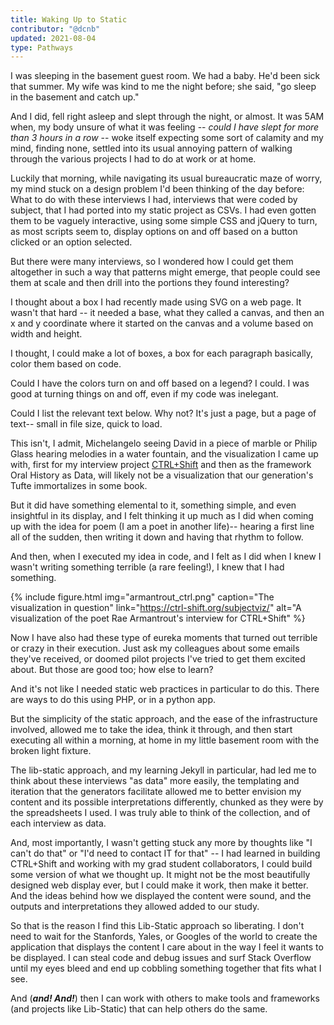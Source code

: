 ```yaml
---
title: Waking Up to Static
contributor: "@dcnb"
updated: 2021-08-04
type: Pathways
---
```


I was sleeping in the basement guest room. We had a baby. He'd been sick that summer. My wife was kind to me the night before; she said, "go sleep in the basement and catch up." 

And I did, fell right asleep and slept through the night, or almost. It was 5AM when, my body unsure of what it was feeling -- *could I have slept for more than 3 hours in a row* -- woke itself expecting some sort of calamity and my mind, finding none, settled into its usual annoying pattern of walking through the various projects I had to do at work or at home. 

Luckily that morning, while navigating its usual bureaucratic maze of worry, my mind stuck on a design problem I'd been thinking of the day before: What to do with these interviews I had, interviews that were coded by subject, that I had ported into my static project as CSVs. I had even gotten them to be vaguely interactive, using some simple CSS and jQuery to turn, as most scripts seem to, display options on and off based on a button clicked or an option selected. 

But there were many interviews, so I wondered how I could get them altogether in such a way that patterns might emerge, that people could see them at scale and then drill into the portions they found interesting? 

I thought about a box I had recently made using SVG on a web page. It wasn't that hard -- it needed a base, what they called a canvas, and then an x and y coordinate where it started on the canvas and a volume based on width and height. 

I thought, I could make a lot of boxes, a box for each paragraph basically, color them based on code. 

Could I have the colors turn on and off based on a legend? I could. I was good at turning things on and off, even if my code was inelegant. 

Could I list the relevant text below. Why not? It's just a page, but a page of text-- small in file size, quick to load. 

This isn't, I admit, Michelangelo seeing David in a piece of marble or Philip Glass hearing melodies in a water fountain, and the visualization I came up with, first for my interview project [CTRL+Shift](https://ctrl-shift.org/subjectviz/) and then as the framework Oral History as Data, will likely not be a visualization that our generation's Tufte immortalizes in some book. 

But it did have something elemental to it, something simple, and even insightful in its display, and I felt thinking it up much as I did when coming up with the idea for poem (I am a poet in another life)--  hearing a first line all of the sudden, then writing it down and having that rhythm to follow. 

And then, when I executed my idea in code, and I felt as I did when I knew I wasn't writing something terrible (a rare feeling!), I knew that I had something. 

{% include figure.html img="armantrout_ctrl.png" caption="The visualization in question" link="https://ctrl-shift.org/subjectviz/" alt="A visualization of the poet Rae Armantrout's interview for CTRL+Shift" %}

Now I have also had these type of eureka moments that turned out terrible or crazy in their execution. Just ask my colleagues about some emails they've received, or doomed pilot projects I've tried to get them excited about. But those are good too; how else to learn? 

And it's not like I needed static web practices in particular to do this. There are ways to do this using PHP, or in a python app. 

But the simplicity of the static approach, and the ease of the infrastructure involved, allowed me to take the idea, think it through, and then start executing all within a morning, at home in my little basement room with the broken light fixture. 

The lib-static approach, and my learning Jekyll in particular, had led me to think about these interviews "as data" more easily, the templating and iteration that the generators facilitate allowed me to better envision my content and its possible interpretations differently, chunked as they were by the spreadsheets I used. I was truly able to think of the collection, and of each interview as data. 

And, most importantly, I wasn't getting stuck any more by thoughts like "I can't do that" or "I'd need to contact IT for that" -- I had learned in building CTRL+Shift and working with my grad student collaborators, I could build some version of what we thought up. It might not be the most beautifully designed web display ever, but I could make it work, then make it better. And the ideas behind how we displayed the content were sound, and the outputs and interpretations they allowed added to our study. 

So that is the reason I find this Lib-Static approach so liberating. I don't need to wait for the Stanfords, Yales, or Googles of the world to create the application that displays the content I care about in the way I feel it wants to be displayed. I can steal code and debug issues and surf Stack Overflow until my eyes bleed and end up cobbling something together that fits what I see. 

And (***and! And!***) then I can work with others to make tools and frameworks (and projects like Lib-Static) that can help others do the same. 
